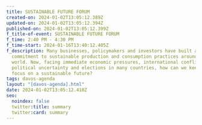 ```yaml
---
title: SUSTAINABLE FUTURE FORUM
created-on: 2024-01-02T13:05:12.389Z
updated-on: 2024-01-02T13:05:12.394Z
published-on: 2024-01-02T13:05:12.399Z
f_title-of-event: SUSTAINABLE FUTURE FORUM
f_time: 2:40 PM - 4:30 PM
f_time-start: 2024-01-16T13:40:12.405Z
f_description: Many businesses, policymakers and investors have built a shared
  commitment to sustainable production and consumption practices around the
  world. Now, facing immediate economic pressures, international conflicts,
  political uncertainty and elections in many countries, how can we keep our
  focus on a sustainable future?
tags: davos-agenda
layout: "[davos-agenda].html"
date: 2024-01-02T13:05:12.410Z
seo:
  noindex: false
  twitter:title: summary
  twitter:card: summary
---
```

